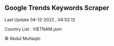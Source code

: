 

## Google Trends Keywords Scraper 
 
Last Update 04-12-2022 , 04:52:12

Country List :
VIETNAM.json



© Abdul Muttaqin 
